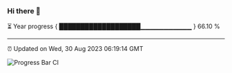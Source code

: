 ### Hi there 👋

⏳ Year progress { ███████████████████▁▁▁▁▁▁▁▁▁▁▁ } 66.10 %

---

⏰ Updated on Wed, 30 Aug 2023 06:19:14 GMT

![Progress Bar CI](https://github.com/liununu/liununu/workflows/Progress%20Bar%20CI/badge.svg)

